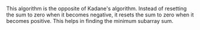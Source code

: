 This algorithm is the opposite of Kadane's algorithm.
Instead of resetting the sum to zero when it becomes negative, it resets the sum to zero when it becomes positive.
This helps in finding the minimum subarray sum.